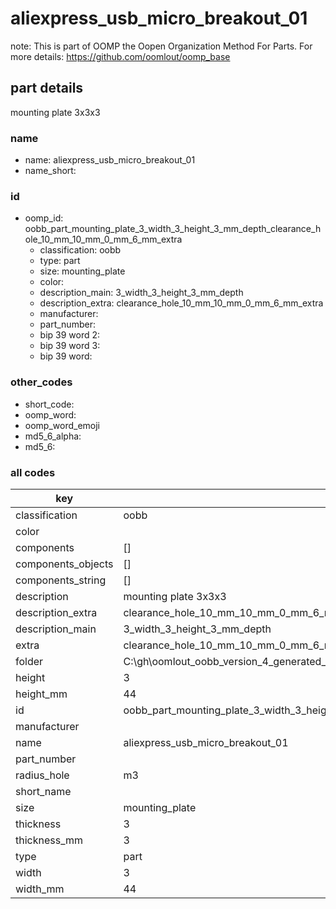 # aliexpress_usb_micro_breakout_01  

note: This is part of OOMP the Oopen Organization Method For Parts. For more details: https://github.com/oomlout/oomp_base

##  part details



mounting plate 3x3x3

### name
* name: aliexpress_usb_micro_breakout_01
* name_short: 
### id
* oomp_id: oobb_part_mounting_plate_3_width_3_height_3_mm_depth_clearance_hole_10_mm_10_mm_0_mm_6_mm_extra
  * classification: oobb
  * type: part
  * size: mounting_plate
  * color: 
  * description_main: 3_width_3_height_3_mm_depth
  * description_extra: clearance_hole_10_mm_10_mm_0_mm_6_mm_extra
  * manufacturer: 
  * part_number: 
  * bip 39 word 2: 
  * bip 39 word 3: 
  * bip 39 word: 

### other_codes
* short_code: 
* oomp_word: 
* oomp_word_emoji 
* md5_6_alpha: 
* md5_6: 









### all codes 
| key | value |  
| --- | --- |  
| classification | oobb |  
| color |  |  
| components | [] |  
| components_objects | [] |  
| components_string | [] |  
| description | mounting plate 3x3x3 |  
| description_extra | clearance_hole_10_mm_10_mm_0_mm_6_mm_extra |  
| description_main | 3_width_3_height_3_mm_depth |  
| extra | clearance_hole_10_mm_10_mm_0_mm_6_mm |  
| folder | C:\gh\oomlout_oobb_version_4_generated_parts\things\oobb_part_mounting_plate_3_width_3_height_3_mm_depth_clearance_hole_10_mm_10_mm_0_mm_6_mm_extra |  
| height | 3 |  
| height_mm | 44 |  
| id | oobb_part_mounting_plate_3_width_3_height_3_mm_depth_clearance_hole_10_mm_10_mm_0_mm_6_mm_extra |  
| manufacturer |  |  
| name | aliexpress_usb_micro_breakout_01 |  
| part_number |  |  
| radius_hole | m3 |  
| short_name |  |  
| size | mounting_plate |  
| thickness | 3 |  
| thickness_mm | 3 |  
| type | part |  
| width | 3 |  
| width_mm | 44 |  
